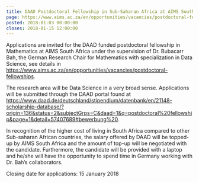 ```yaml
---
title: DAAD Postdoctoral Fellowship in Sub-Saharan Africa at AIMS South Africa
page: https://www.aims.ac.za/en/opportunities/vacancies/postdoctoral-fellowships
posted: 2018-01-03 00:00:00
closes: 2018-01-15 12:00:00
---
```


Applications are invited for the DAAD funded postdoctoral fellowship in Mathematics at AIMS South Africa under the supervision of Dr. Bubacarr Bah, the German Research Chair for Mathematics with specialization in Data Science, see details in <https://www.aims.ac.za/en/opportunities/vacancies/postdoctoral-fellowships>. 

The research area will be Data Science in a very broad sense. Applications will be submitted through the DAAD portal found at <https://www.daad.de/deutschland/stipendium/datenbank/en/21148-scholarship-database/?origin=136&status=2&subjectGrps=C&daad=1&q=postdoctoral%20fellowship&page=1&detail=57407689#bewerbung%20>.

In recognition of the higher cost of living in South Africa compared to other Sub-saharan African countries, the salary offered by DAAD will be topped-up by AIMS South Africa and the amount of top-up will be negotiated with the candidate. Furthermore, the candidate will be provided with a laptop and he/she will have the opportunity to spend time in Germany working with Dr. Bah’s collaborators.

Closing date for applications: 15 January 2018
